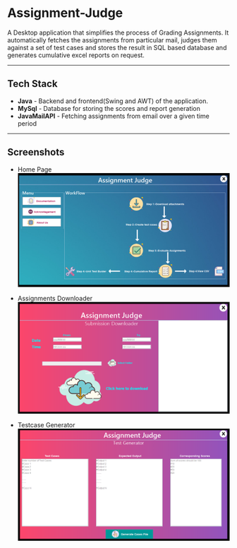 # Assignment-Judge
A Desktop application that simplifies the process of Grading Assignments. It automatically fetches the assignments from particular mail, judges them against a set of test cases and stores the result in SQL based database and generates cumulative excel reports on request.

---

## Tech Stack
- **Java** - Backend and frontend(Swing and AWT) of the application.
- **MySql** - Database for storing the scores and report generation
- **JavaMailAPI** - Fetching assignments from email over a given time period

---

## Screenshots

- Home Page
![Home](Screenshots/Home.PNG)

- Assignments Downloader
![SubmissionDownloader](Screenshots/SubmissionDownloader.PNG)

- Testcase Generator
![TestGenerator](Screenshots/TestGenerator.PNG)
